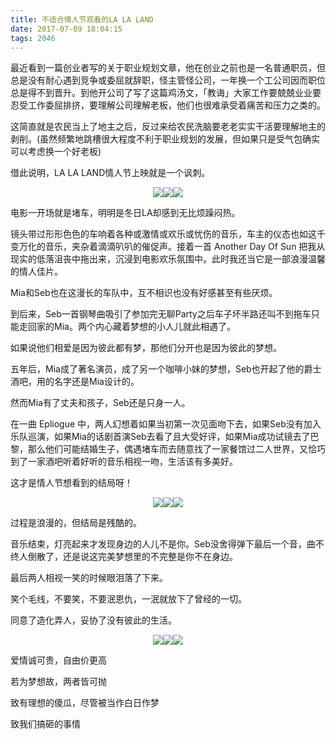 ```yaml
---
title: 不适合情人节观看的LA LA LAND
date: 2017-07-09 18:04:15
tags: 2046
---
```


最近看到一篇创业者写的关于职业规划文章，他在创业之前也是一名普通职员，但总是没有耐心遇到竞争或委屈就辞职，怪主管怪公司，一年换一个工公司因而职位总是得不到晋升。到他开公司了写了这篇鸡汤文，「教诲」大家工作要兢兢业业要忍受工作委屈排挤，要理解公司理解老板，他们也很难承受着痛苦和压力之类的。

这简直就是农民当上了地主之后，反过来给农民洗脑要老老实实干活要理解地主的剥削。(虽然频繁地跳槽很大程度不利于职业规划的发展，但如果只是受气包确实可以考虑换一个好老板)

借此说明，LA LA LAND情人节上映就是一个讽刺。

<p style="text-align: center;"><img src="https://img.lishengcn.cn/dot" class="inline-img"><img src="https://img.lishengcn.cn/dot" class="inline-img"><img src="https://img.lishengcn.cn/dot" class="inline-img"></p>

电影一开场就是堵车，明明是冬日LA却感到无比烦躁闷热。

镜头带过形形色色的车响着各种或激情或欢乐或忧伤的音乐，车主的仪态也如这千变万化的音乐，夹杂着滴滴叭叭的催促声。接着一首 Another Day Of Sun 把我从现实的低落沮丧中拖出来，沉浸到电影欢乐氛围中。此时我还当它是一部浪漫温馨的情人佳片。

Mia和Seb也在这漫长的车队中，互不相识也没有好感甚至有些厌烦。

到后来，Seb一首钢琴曲吸引了参加完无聊Party之后车子坏半路还叫不到拖车只能走回家的Mia。两个内心藏着梦想的小人儿就此相遇了。

如果说他们相爱是因为彼此都有梦，那他们分开也是因为彼此的梦想。

五年后，Mia成了著名演员，成了另一个咖啡小妹的梦想，Seb也开起了他的爵士酒吧，用的名字还是Mia设计的。

然而Mia有了丈夫和孩子，Seb还是只身一人。

在一曲 Epliogue 中，两人幻想着如果当初第一次见面吻下去，如果Seb没有加入乐队巡演，如果Mia的话剧首演Seb去看了且大受好评，如果Mia成功试镜去了巴黎，那么他们可能结婚生子，偶遇堵车而去随意找了一家餐馆过二人世界，又恰巧到了一家酒吧听着好听的音乐相视一吻，生活该有多美好。

这才是情人节想看到的结局呀！

<p style="text-align: center;"><img src="https://img.lishengcn.cn/dot" class="inline-img"><img src="https://img.lishengcn.cn/dot" class="inline-img"><img src="https://img.lishengcn.cn/dot" class="inline-img"></p>

过程是浪漫的，但结局是残酷的。

音乐结束，灯亮起来才发现身边的人儿不是你。Seb没舍得弹下最后一个音，曲不终人倒散了，还是说这完美梦想里的不完整是你不在身边。

最后两人相视一笑的时候眼泪落了下来。

笑个毛线，不要笑，不要泯恩仇，一泯就放下了曾经的一切。

同意了造化弄人，妥协了没有彼此的生活。

<p style="text-align: center;"><img src="https://img.lishengcn.cn/dot" class="inline-img"><img src="https://img.lishengcn.cn/dot" class="inline-img"><img src="https://img.lishengcn.cn/dot" class="inline-img"></p>

爱情诚可贵，自由价更高

若为梦想故，两者皆可抛

致有理想的傻瓜，尽管被当作白日作梦

致我们搞砸的事情
